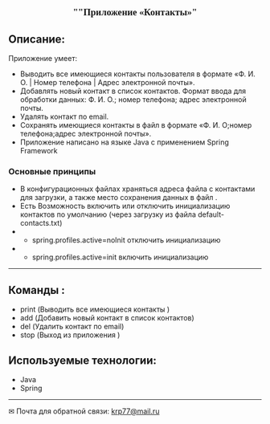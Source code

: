 <center><font size="3" face="Georgia"> <h3> ""Приложение «Контакты»"
</h3></font>
</center>



## Описание:
Приложение умеет:

- Выводить все имеющиеся контакты пользователя в формате «Ф. И. О. | Номер телефона | Адрес электронной почты».
- Добавлять новый контакт в список контактов. Формат ввода для обработки данных: Ф. И. О.; номер телефона; адрес электронной почты.
- Удалять контакт по email.
- Сохранять имеющиеся контакты в файл в формате «Ф. И. О;номер телефона;адрес электронной почты».
- Приложение написано на языке Java с  применением  Spring Framework


### Основные принципы

- В конфигурационных файлах храняться  адреса файла с контактами для загрузки, а также место сохранения данных в файл .
- Есть Возможность включить или отключить инициализацию контактов по умолчанию (через загрузку из файла default-contacts.txt) 
- - spring.profiles.active=noInit отключить инициализацию
- - spring.profiles.active=init включить  инициализацию



____
## Команды :

- print (Выводить все имеющиеся контакты )
- add (Добавить новый контакт в список контактов)
- del (Удалить контакт по email)
- stop (Выход из приложения )


## Используемые технологии:

- Java
- Spring


____
✉ Почта для обратной связи:
<a href="">krp77@mail.ru</a>